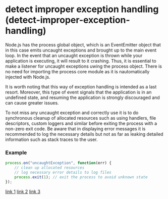 # detect improper exception handling (detect-improper-exception-handling)

Node.js has the process global object, which is an EventEmitter object that in this case emits uncaught exceptions and brought up to the main event loop. In the event that an uncaught exception is thrown while your application is executing, it will result to it crashing. Thus, it is essential to make a listener for uncaught exceptions uwing the process object. There is no need for importing the process core module as it is nautomatically injected with Node.js. 

It is worth noting that this way of exception handling is intended as a last resort. Moreover, this type of event signals that the application is in an undefined state, and resuming the application is strongly discouraged and can cause greater issues. 

To not miss any uncaught exception and correctly use it is to do synchronous cleanup of allocated resources such as using handlers, file descriptors, custom loggers and similar before exiting the process with a non-zero exit code. Be aware that in displaying error messages it is recommended to log the necessary details but not as far as leaking detailed information such as stack traces to the user.

### Example
```javascript
process.on("uncaughtException", function(err) {
    // clean up allocated resources
    // log necessary error details to log files
    process.exit(1); // exit the process to avoid unknown state
});
```

[link 1](https://cheatsheetseries.owasp.org/cheatsheets/Nodejs_Security_Cheat_Sheet.html#handle-uncaughtexception)
[link 2](https://nodejs.org/dist/latest-v16.x/docs/api/process.html#event-uncaughtexception)
[link 3](https://nodejs.dev/learn/error-handling-in-nodejs#catching-uncaught-exceptions)